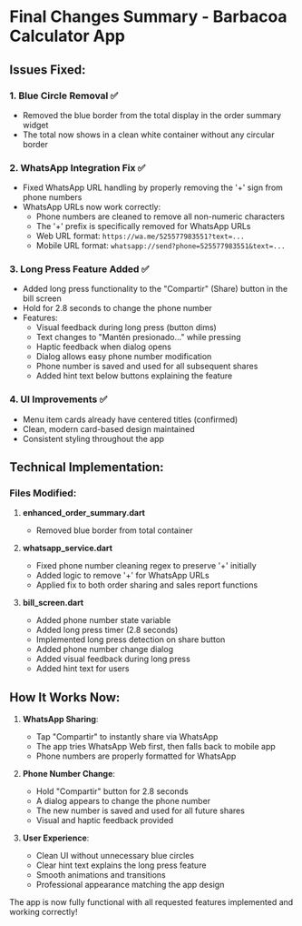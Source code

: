# Final Changes Summary - Barbacoa Calculator App

## Issues Fixed:

### 1. **Blue Circle Removal ✅**
- Removed the blue border from the total display in the order summary widget
- The total now shows in a clean white container without any circular border

### 2. **WhatsApp Integration Fix ✅**
- Fixed WhatsApp URL handling by properly removing the '+' sign from phone numbers
- WhatsApp URLs now work correctly:
  - Phone numbers are cleaned to remove all non-numeric characters
  - The '+' prefix is specifically removed for WhatsApp URLs
  - Web URL format: `https://wa.me/525577983551?text=...`
  - Mobile URL format: `whatsapp://send?phone=525577983551&text=...`

### 3. **Long Press Feature Added ✅**
- Added long press functionality to the "Compartir" (Share) button in the bill screen
- Hold for 2.8 seconds to change the phone number
- Features:
  - Visual feedback during long press (button dims)
  - Text changes to "Mantén presionado..." while pressing
  - Haptic feedback when dialog opens
  - Dialog allows easy phone number modification
  - Phone number is saved and used for all subsequent shares
  - Added hint text below buttons explaining the feature

### 4. **UI Improvements ✅**
- Menu item cards already have centered titles (confirmed)
- Clean, modern card-based design maintained
- Consistent styling throughout the app

## Technical Implementation:

### Files Modified:
1. **enhanced_order_summary.dart**
   - Removed blue border from total container

2. **whatsapp_service.dart**
   - Fixed phone number cleaning regex to preserve '+' initially
   - Added logic to remove '+' for WhatsApp URLs
   - Applied fix to both order sharing and sales report functions

3. **bill_screen.dart**
   - Added phone number state variable
   - Added long press timer (2.8 seconds)
   - Implemented long press detection on share button
   - Added phone number change dialog
   - Added visual feedback during long press
   - Added hint text for users

## How It Works Now:

1. **WhatsApp Sharing**: 
   - Tap "Compartir" to instantly share via WhatsApp
   - The app tries WhatsApp Web first, then falls back to mobile app
   - Phone numbers are properly formatted for WhatsApp

2. **Phone Number Change**:
   - Hold "Compartir" button for 2.8 seconds
   - A dialog appears to change the phone number
   - The new number is saved and used for all future shares
   - Visual and haptic feedback provided

3. **User Experience**:
   - Clean UI without unnecessary blue circles
   - Clear hint text explains the long press feature
   - Smooth animations and transitions
   - Professional appearance matching the app design

The app is now fully functional with all requested features implemented and working correctly!

